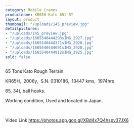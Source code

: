 ```yaml
---
category: Mobile Cranes
productname: KR65H-Kato 65t RT
layout: product
thumbnail: "/uploads/145_preview.jpg"
detailpictures:
- "/uploads/145_preview.jpg"
- "/uploads/1665540444293sIMG_2927.jpg"
- "/uploads/1665540444371sIMG_2926.jpg"
- "/uploads/1665540444691sIMG_2928.jpg"
- "/uploads/1665540444912sIMG_2925.jpg"
sold: false
---
```


65 Tons Kato Rough Terrain

KR65H,  2006y,  S.N. 0310186,  13447 kms,  1974hrs

65, 34t, ball hooks.

Working condition, Used and located in Japan.

 

Video Link https://photos.app.goo.gl/XBd4x7Q4hspv37JX6



